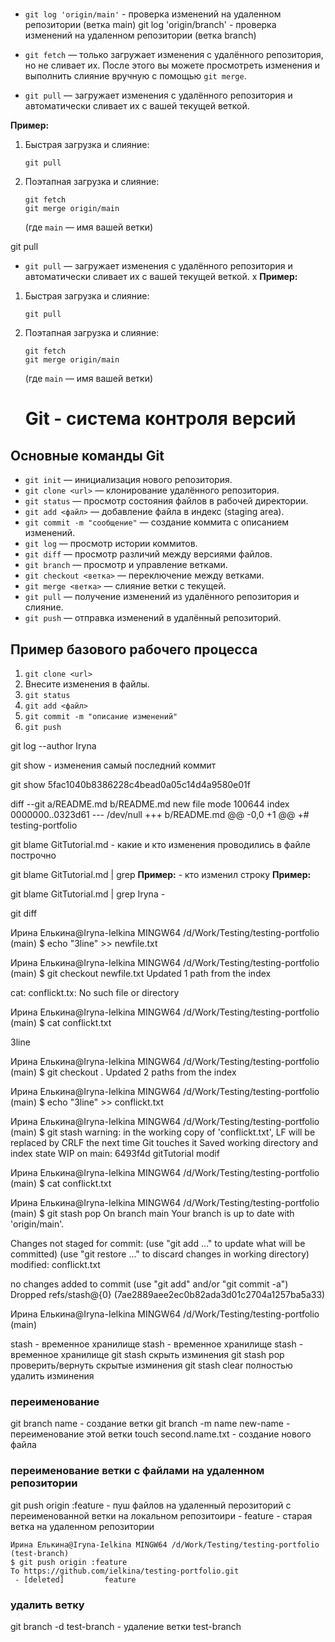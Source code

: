 #

- `git log 'origin/main'` - проверка изменений на удаленном репозитории (ветка main)
  git log 'origin/branch' - проверка изменений на удаленном репозитории (ветка branch)

- `git fetch` — только загружает изменения с удалённого репозитория, но не сливает их. После этого вы можете просмотреть изменения и выполнить слияние вручную с помощью `git merge`.

- `git pull` — загружает изменения с удалённого репозитория и автоматически сливает их с вашей текущей веткой.

**Пример:**

1. Быстрая загрузка и слияние:

   ```
   git pull
   ```

2. Поэтапная загрузка и слияние:
   ```
   git fetch
   git merge origin/main
   ```
   (где `main` — имя вашей ветки)

git pull

- `git pull` — загружает изменения с удалённого репозитория и автоматически сливает их с вашей текущей веткой.
  x
  **Пример:**

1. Быстрая загрузка и слияние:

   ```
   git pull
   ```

2. Поэтапная загрузка и слияние:

   ```
   git fetch
   git merge origin/main
   ```

   (где `main` — имя вашей ветки)

   # Git - система контроля версий

## Основные команды Git

- `git init` — инициализация нового репозитория.
- `git clone <url>` — клонирование удалённого репозитория.
- `git status` — просмотр состояния файлов в рабочей директории.
- `git add <файл>` — добавление файла в индекс (staging area).
- `git commit -m "сообщение"` — создание коммита с описанием изменений.
- `git log` — просмотр истории коммитов.
- `git diff` — просмотр различий между версиями файлов.
- `git branch` — просмотр и управление ветками.
- `git checkout <ветка>` — переключение между ветками.
- `git merge <ветка>` — слияние ветки с текущей.
- `git pull` — получение изменений из удалённого репозитория и слияние.
- `git push` — отправка изменений в удалённый репозиторий.

## Пример базового рабочего процесса

1. `git clone <url>`
2. Внесите изменения в файлы.
3. `git status`
4. `git add <файл>`
5. `git commit -m "описание изменений"`
6. `git push`

git log --author Iryna

git show - изменения самый последний коммит

git show 5fac1040b8386228c4bead0a05c14d4a9580e01f

diff --git a/README.md b/README.md
new file mode 100644
index 0000000..0323d61
--- /dev/null
+++ b/README.md
@@ -0,0 +1 @@
+# testing-portfolio

git blame GitTutorial.md - какие и кто изменения проводились в файле построчно

git blame GitTutorial.md | grep **Пример:** - кто изменил строку **Пример:**

git blame GitTutorial.md | grep Iryna -

git diff

Ирина Елькина@Iryna-Ielkina MINGW64 /d/Work/Testing/testing-portfolio (main)
$ echo "3line" >> newfile.txt

Ирина Елькина@Iryna-Ielkina MINGW64 /d/Work/Testing/testing-portfolio (main)
$ git checkout newfile.txt
Updated 1 path from the index

cat: conflickt.tx: No such file or directory

Ирина Елькина@Iryna-Ielkina MINGW64 /d/Work/Testing/testing-portfolio (main)
$ cat conflickt.txt

3line

Ирина Елькина@Iryna-Ielkina MINGW64 /d/Work/Testing/testing-portfolio (main)
$ git checkout .
Updated 2 paths from the index

Ирина Елькина@Iryna-Ielkina MINGW64 /d/Work/Testing/testing-portfolio (main)
$ echo "3line" >> conflickt.txt

Ирина Елькина@Iryna-Ielkina MINGW64 /d/Work/Testing/testing-portfolio (main)
$ git stash
warning: in the working copy of 'conflickt.txt', LF will be replaced by CRLF the next time Git touches it
Saved working directory and index state WIP on main: 6493f4d gitTutorial modif

Ирина Елькина@Iryna-Ielkina MINGW64 /d/Work/Testing/testing-portfolio (main)
$ cat conflickt.txt

Ирина Елькина@Iryna-Ielkina MINGW64 /d/Work/Testing/testing-portfolio (main)
$ git stash pop
On branch main
Your branch is up to date with 'origin/main'.

Changes not staged for commit:
(use "git add <file>..." to update what will be committed)
(use "git restore <file>..." to discard changes in working directory)
modified: conflickt.txt

no changes added to commit (use "git add" and/or "git commit -a")
Dropped refs/stash@{0} (7ae2889aee2ec0b82ada3d01c2704a1257ba5a33)

Ирина Елькина@Iryna-Ielkina MINGW64 /d/Work/Testing/testing-portfolio (main)


stash - временное хранилище
stash - временное хранилище
stash - временное хранилище
git stash скрыть изминения
git stash pop проверить/вернуть скрытые изминения
git stash clear полностью  удалить изминения


### переименование
git branch name - создание ветки
git branch -m name new-name  - переименование этой ветки
touch second.name.txt - создание нового файла

### переименование ветки с файлами на удаленном репозитории
git push origin :feature - пуш файлов на удаленный перозиторий с переименованной ветки на локальном репозитоири - feature - старая ветка на удаленном репозитории
```git bash
Ирина Елькина@Iryna-Ielkina MINGW64 /d/Work/Testing/testing-portfolio (test-branch)
$ git push origin :feature
To https://github.com/ielkina/testing-portfolio.git
 - [deleted]         feature
```

### удалить ветку

git branch -d test-branch - удаление ветки test-branch 